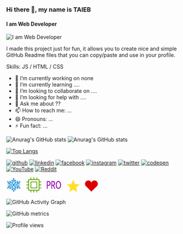 ### Hi there 👋, my name is TAIEB
#### I am Web Developer
![I am Web Developer](https://png.pngtree.com/thumb_back/fh260/back_pic/02/65/79/475788bc11dc678.jpg)

I made this project just for fun, it allows you to create nice and simple GitHub Readme files that you can copy/paste and use in your profile.

Skills:  JS / HTML / CSS

- 🔭 I’m currently working on none 
- 🌱 I’m currently learning .... 
- 👯 I’m looking to collaborate on .... 
- 🤔 I’m looking for help with .... 
- 💬 Ask me about ?? 
- 📫 How to reach me: ... 
- 😄 Pronouns: ... 
- ⚡ Fun fact: ... 

![Anurag's GitHub stats](https://github-readme-stats.vercel.app/api?username=Taiebkhan735&show_icons=true)
![Anurag's GitHub stats](https://github-readme-stats.vercel.app/api?username=Taiebkhan735&show_icons=true&theme=radical)

[![Top Langs](https://github-readme-stats.vercel.app/api/top-langs/?username=Taiebkhan735&langs_count=8)](https://github.com/Taiebkhan735/github-readme-stats)

[<img src='https://cdn.jsdelivr.net/npm/simple-icons@3.0.1/icons/github.svg' alt='github' height='40'>](https://github.com/https://github.com/Taiebkhan735)  [<img src='https://cdn.jsdelivr.net/npm/simple-icons@3.0.1/icons/linkedin.svg' alt='linkedin' height='40'>](https://www.linkedin.com/in/https://www.linkedin.com/in/taieb-khan-b22a8121a//)  [<img src='https://cdn.jsdelivr.net/npm/simple-icons@3.0.1/icons/facebook.svg' alt='facebook' height='40'>](https://www.facebook.com/https://www.facebook.com/profile.php?id=100006395766856)  [<img src='https://cdn.jsdelivr.net/npm/simple-icons@3.0.1/icons/instagram.svg' alt='instagram' height='40'>](https://www.instagram.com/https://www.instagram.com/taieb735//)  [<img src='https://cdn.jsdelivr.net/npm/simple-icons@3.0.1/icons/twitter.svg' alt='twitter' height='40'>](https://twitter.com/https://twitter.com/TaiebKhan735)  [<img src='https://cdn.jsdelivr.net/npm/simple-icons@3.0.1/icons/codepen.svg' alt='codepen' height='40'>](https://codepen.io/.)  [<img src='https://cdn.jsdelivr.net/npm/simple-icons@3.0.1/icons/youtube.svg' alt='YouTube' height='40'>](https://www.youtube.com/channel/.)  [<img src='https://cdn.jsdelivr.net/npm/simple-icons@3.0.1/icons/reddit.svg' alt='Reddit' height='40'>](https://www.reddit.com/user/.)  

<a href='https://archiveprogram.github.com/'><img src='https://raw.githubusercontent.com/acervenky/animated-github-badges/master/assets/acbadge.gif' width='40' height='40'></a> <a href='https://docs.github.com/en/developers'><img src='https://raw.githubusercontent.com/acervenky/animated-github-badges/master/assets/devbadge.gif' width='40' height='40'></a> <a href='https://github.com/pricing'><img src='https://raw.githubusercontent.com/acervenky/animated-github-badges/master/assets/pro.gif' width='40' height='40'></a> <a href='https://stars.github.com/'><img src='https://raw.githubusercontent.com/acervenky/animated-github-badges/master/assets/starbadge.gif' width='35' height='35'></a> <a href='https://docs.github.com/en/github/supporting-the-open-source-community-with-github-sponsors'><img src='https://raw.githubusercontent.com/acervenky/animated-github-badges/master/assets/sponsorbadge.gif' width='35' height='35'></a> 

![GitHub Activity Graph](https://activity-graph.herokuapp.com/graph?username=https://github.com/Taiebkhan735)  

![GitHub metrics](https://metrics.lecoq.io/https://github.com/Taiebkhan735)  

![Profile views](https://gpvc.arturio.dev/https://github.com/Taiebkhan735)  
